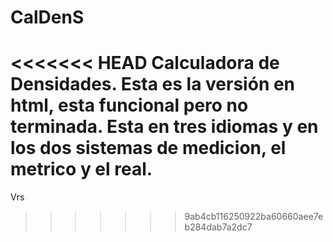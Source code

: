 CalDenS
=======

<<<<<<< HEAD
Calculadora de Densidades. Esta es la versión en html, esta funcional pero no terminada. Esta en tres idiomas y en los dos sistemas de medicion, el metrico y el real.
=======
Vrs
>>>>>>> 9ab4cb116250922ba60660aee7eb284dab7a2dc7
